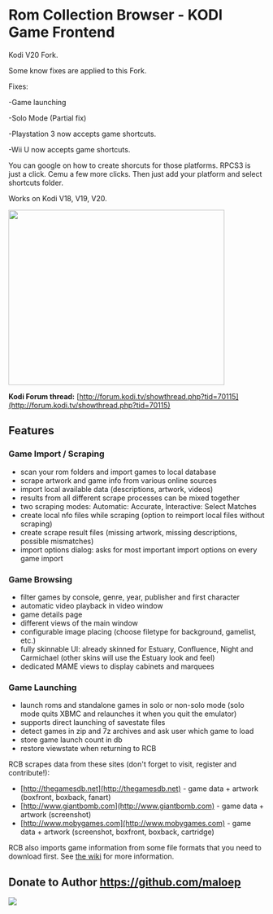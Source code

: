 # Rom Collection Browser - KODI Game Frontend #


Kodi V20 Fork.

Some know fixes are applied to this Fork.

Fixes:

-Game launching

-Solo Mode (Partial fix)

-Playstation 3 now accepts game shortcuts.

-Wii U now accepts game shortcuts.

You can google on how to create shorcuts for those platforms. RPCS3 is just a click. Cemu a few more clicks. Then just add your platform and select shortcuts folder.

Works on Kodi V18, V19, V20.


<a href='http://www.youtube.com/watch?feature=player_embedded&v=NRTg3HmIuqU' target='_blank'><img src='http://img.youtube.com/vi/NRTg3HmIuqU/0.jpg' width='425' height=344 /></a>


**Kodi Forum thread:** [http://forum.kodi.tv/showthread.php?tid=70115](http://forum.kodi.tv/showthread.php?tid=70115)



## Features

### Game Import / Scraping

* scan your rom folders and import games to local database<br>
* scrape artwork and game info from various online sources<br>
* import local available data (descriptions, artwork, videos)<br>
* results from all different scrape processes can be mixed together<br>
* two scraping modes: Automatic: Accurate, Interactive: Select Matches<br>
* create local nfo files while scraping (option to reimport local files without scraping)<br>
* create scrape result files (missing artwork, missing descriptions, possible mismatches)<br>
* import options dialog: asks for most important import options on every game import</ul>

### Game Browsing
* filter games by console, genre, year, publisher and first character<br>
* automatic video playback in video window<br>
* game details page<br>
* different views of the main window<br>
* configurable image placing (choose filetype for background, gamelist, etc.)<br>
* fully skinnable UI: already skinned for Estuary, Confluence, Night and Carmichael (other skins will use the Estuary look and feel)<br>
* dedicated MAME views to display cabinets and marquees</ul>

### Game Launching
* launch roms and standalone games in solo or non-solo mode (solo mode quits XBMC and relaunches it when you quit the emulator)<br>
* supports direct launching of savestate files<br>
* detect games in zip and 7z archives and ask user which game to load<br>
* store game launch count in db<br>
* restore viewstate when returning to RCB</ul>

RCB scrapes data from these sites (don't forget to visit, register and contribute!):<br>
* [http://thegamesdb.net](http://thegamesdb.net) - game data + artwork (boxfront, boxback, fanart)<br>
* [http://www.giantbomb.com](http://www.giantbomb.com) - game data + artwork (screenshot)<br>
* [http://www.mobygames.com](http://www.mobygames.com) - game data + artwork (screenshot, boxfront, boxback,     cartridge)<br>

RCB also imports game information from some file formats that you need to download first. See [the wiki](https://github.com/maloep/romcollectionbrowser/wiki/UseOfflineGameDescriptions) for more information.


## Donate to Author https://github.com/maloep
<a href='https://www.paypal.com/cgi-bin/webscr?cmd=_s-xclick&hosted_button_id=6WHY43UNQSHFJ'><img src='https://www.paypal.com/en_US/i/btn/btn_donateCC_LG.gif' /></a>
